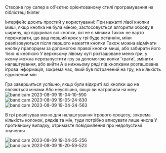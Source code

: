 Створив гру сапер в об'єктно орієнтованому стилі програмування на бібліотеці tkinter

Інтерфейс досить простий у користуванні:
При нажатті лівої кнопки миші, якщо кнопка не була міною, застосовується алгоритм обходу в ширину, що відкриває всі кнопки, які не є мінами
Також не варто переживати, що ваш перший крок у грі буде останнім, міни реалізовуються після першого нажаття кнопки
Також можна відмічати кнопку прапорцем за допомогою правої кнопки миші, або забирати його тією ж кнопкою
У верхньому лівому куті розташоване меню гри, у якому можна перезапустити гру за допомогою копки 'грати', змінити налаштування, або вийти
А в нижньому ряді під кнопками розташована ігрова інформація, зокрема час, який був потрачений на гру, на кількість відмічений мін

Гра завершиться успішно, якщо були відкриті всі кнопки що не являються мінами
Або неуспішно, якщо ви натрапили на міну
![bandicam 2023-08-09 19-04-10-590](https://github.com/castromx/tkinterModule/assets/96194271/6df53439-6595-4e01-8fc6-0844008471e6)
![bandicam 2023-08-09 19-05-24-830](https://github.com/castromx/tkinterModule/assets/96194271/031be03d-e105-4075-b368-4721c58105f0)
![bandicam 2023-08-09 19-04-24-563](https://github.com/castromx/tkinterModule/assets/96194271/a0274621-217f-4b4b-a324-b3a0328c39fc)



В грі реалізував меню для налаштування ігрового процесу, зокрема кількість колонок, рядків та мін, туди потрібно вписувати лише числа
У противному випадку, отримаєте повідомлення про недопустимі значення


![bandicam 2023-08-09 19-04-35-256](https://github.com/castromx/tkinterModule/assets/96194271/faf7f9a4-d4a8-4c7c-88be-bf039dea87fe)
![bandicam 2023-08-09 19-20-59-523](https://github.com/castromx/tkinterModule/assets/96194271/7a59e591-cd5c-4215-a720-9d9df265a6b9)
